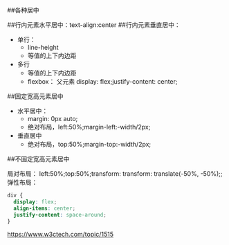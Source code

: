 ##各种居中

##行内元素水平居中：text-align:center
##行内元素垂直居中：
+ 单行：
    * line-height
    * 等值的上下内边距
+ 多行
    * 等值的上下内边距
    * flexbox： 父元素 display: flex;justify-content: center;

##固定宽高元素居中
+ 水平居中：
    * margin: 0px auto;
    * 绝对布局，left:50%;margin-left:-width/2px;
+ 垂直居中
    * 绝对布局，top:50%;margin-top:-width/2px;


##不固定宽高元素居中

局对布局：
left:50%;top:50%;transform: transform: translate(-50%, -50%);;
弹性布局：
``` CSS
div {
  display: flex;
  align-items: center;
  justify-content: space-around;
}
```

https://www.w3ctech.com/topic/1515